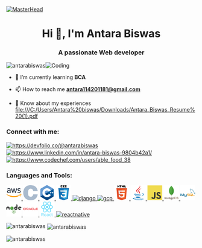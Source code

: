 [![MasterHead](https://encrypted-tbn0.gstatic.com/images?q=tbn:ANd9GcT7U5I2XW5jyWGAYO7Occ1TXgO3uhKDZVq7GA&s)](https://rishavchanda.io)
<h1 align="center">Hi 👋, I'm Antara Biswas</h1>
<h3 align="center">A passionate Web developer </h3>
<img align="right" alt="Coding" width="400" src="https://encrypted-tbn0.gstatic.com/images?q=tbn:ANd9GcQ7V8DClkG4bEpCQLxGBlTQOGcFZ5LC5-TLNw&s">
<p align="left"> <img src="https://komarev.com/ghpvc/?username=antarabiswas&label=Profile%20views&color=0e75b6&style=flat" alt="antarabiswas" /> </p>

- 🌱 I’m currently learning **BCA**

- 📫 How to reach me **antara114201181@gmail.com**

- 📄 Know about my experiences [file:///C:/Users/Antara%20biswas/Downloads/Antara_Biswas_Resume%20(1).pdf](file:///C:/Users/Antara%20biswas/Downloads/Antara_Biswas_Resume%20(1).pdf)

<h3 align="left">Connect with me:</h3>
<p align="left">
<a href="https://devfolio.co/@AntaraBiswas" target="blank"><img align="center" src="https://raw.githubusercontent.com/rahuldkjain/github-profile-readme-generator/master/src/images/icons/Social/devto.svg" alt="https://devfolio.co/@antarabiswas" height="30" width="40" /></a>
<a href="https://www.linkedin.com/in/antara-biswas-9804b42a1/" target="blank"><img align="center" src="https://raw.githubusercontent.com/rahuldkjain/github-profile-readme-generator/master/src/images/icons/Social/linked-in-alt.svg" alt="https://www.linkedin.com/in/antara-biswas-9804b42a1/" height="30" width="40" /></a>
<a href="https://www.codechef.com/users/https://www.codechef.com/users/able_food_38" target="blank"><img align="center" src="https://cdn.jsdelivr.net/npm/simple-icons@3.1.0/icons/codechef.svg" alt="https://www.codechef.com/users/able_food_38" height="30" width="40" /></a>


  
</p>

<h3 align="left">Languages and Tools:</h3>
<p align="left"> <a href="https://aws.amazon.com" target="_blank" rel="noreferrer"> <img src="https://raw.githubusercontent.com/devicons/devicon/master/icons/amazonwebservices/amazonwebservices-original-wordmark.svg" alt="aws" width="40" height="40"/> </a> <a href="https://www.cprogramming.com/" target="_blank" rel="noreferrer"> <img src="https://raw.githubusercontent.com/devicons/devicon/master/icons/c/c-original.svg" alt="c" width="40" height="40"/> </a> <a href="https://www.w3schools.com/cpp/" target="_blank" rel="noreferrer"> <img src="https://raw.githubusercontent.com/devicons/devicon/master/icons/cplusplus/cplusplus-original.svg" alt="cplusplus" width="40" height="40"/> </a> <a href="https://www.w3schools.com/css/" target="_blank" rel="noreferrer"> <img src="https://raw.githubusercontent.com/devicons/devicon/master/icons/css3/css3-original-wordmark.svg" alt="css3" width="40" height="40"/> </a> <a href="https://www.djangoproject.com/" target="_blank" rel="noreferrer"> <img src="https://cdn.worldvectorlogo.com/logos/django.svg" alt="django" width="40" height="40"/> </a> <a href="https://cloud.google.com" target="_blank" rel="noreferrer"> <img src="https://www.vectorlogo.zone/logos/google_cloud/google_cloud-icon.svg" alt="gcp" width="40" height="40"/> </a> <a href="https://www.w3.org/html/" target="_blank" rel="noreferrer"> <img src="https://raw.githubusercontent.com/devicons/devicon/master/icons/html5/html5-original-wordmark.svg" alt="html5" width="40" height="40"/> </a> <a href="https://www.java.com" target="_blank" rel="noreferrer"> <img src="https://raw.githubusercontent.com/devicons/devicon/master/icons/java/java-original.svg" alt="java" width="40" height="40"/> </a> <a href="https://developer.mozilla.org/en-US/docs/Web/JavaScript" target="_blank" rel="noreferrer"> <img src="https://raw.githubusercontent.com/devicons/devicon/master/icons/javascript/javascript-original.svg" alt="javascript" width="40" height="40"/> </a> <a href="https://www.mongodb.com/" target="_blank" rel="noreferrer"> <img src="https://raw.githubusercontent.com/devicons/devicon/master/icons/mongodb/mongodb-original-wordmark.svg" alt="mongodb" width="40" height="40"/> </a> <a href="https://www.mysql.com/" target="_blank" rel="noreferrer"> <img src="https://raw.githubusercontent.com/devicons/devicon/master/icons/mysql/mysql-original-wordmark.svg" alt="mysql" width="40" height="40"/> </a> <a href="https://nodejs.org" target="_blank" rel="noreferrer"> <img src="https://raw.githubusercontent.com/devicons/devicon/master/icons/nodejs/nodejs-original-wordmark.svg" alt="nodejs" width="40" height="40"/> </a> <a href="https://www.oracle.com/" target="_blank" rel="noreferrer"> <img src="https://raw.githubusercontent.com/devicons/devicon/master/icons/oracle/oracle-original.svg" alt="oracle" width="40" height="40"/> </a> <a href="https://reactjs.org/" target="_blank" rel="noreferrer"> <img src="https://raw.githubusercontent.com/devicons/devicon/master/icons/react/react-original-wordmark.svg" alt="react" width="40" height="40"/> </a> <a href="https://reactnative.dev/" target="_blank" rel="noreferrer"> <img src="https://reactnative.dev/img/header_logo.svg" alt="reactnative" width="40" height="40"/> </a> </p>


<p><img align="left" src="https://github-readme-stats.vercel.app/api/top-langs?username=antarabiswas&show_icons=true&locale=en&layout=compact" alt="antarabiswas" /></p>

<p>&nbsp;<img align="center" src="https://github-readme-stats.vercel.app/api?username=antarabiswas&show_icons=true&locale=en" alt="antarabiswas" /></p>

<p><img align="center" src="https://github-readme-streak-stats.herokuapp.com/?user=antarabiswas&" alt="antarabiswas" /></p>
